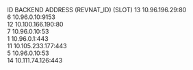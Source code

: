 ID   BACKEND ADDRESS (REVNAT_ID) (SLOT)
13   10.96.196.29:80      
6    10.96.0.10:9153      
12   10.100.166.190:80    
7    10.96.0.10:53        
1    10.96.0.1:443        
11   10.105.233.177:443   
5    10.96.0.10:53        
14   10.111.74.126:443    
